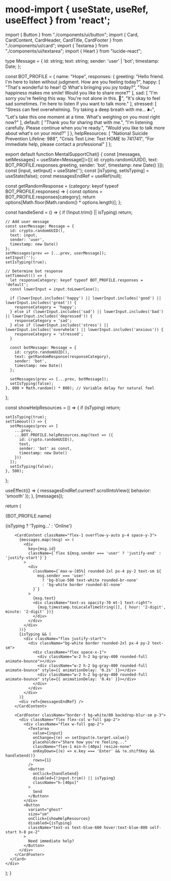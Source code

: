 # mood-import { useState, useRef, useEffect } from 'react';
import { Button } from "./components/ui/button";
import { Card, CardContent, CardHeader, CardTitle, CardFooter } from "./components/ui/card";
import { Textarea } from "./components/ui/textarea";
import { Heart } from "lucide-react";

type Message = {
  id: string;
  text: string;
  sender: 'user' | 'bot';
  timestamp: Date;
};

const BOT_PROFILE = {
  name: "Hope",
  responses: {
    greeting: "Hello friend. I'm here to listen without judgment. How are you feeling today?",
    happy: [
      "That's wonderful to hear! 😊 What's bringing you joy today?",
      "Your happiness makes me smile! Would you like to share more?"
    ],
    sad: [
      "I'm sorry you're feeling this way. You're not alone in this. 💙",
      "It's okay to feel sad sometimes. I'm here to listen if you want to talk more."
    ],
    stressed: [
      "Stress can feel overwhelming. Try taking a deep breath with me... 🌬️",
      "Let's take this one moment at a time. What's weighing on you most right now?"
    ],
    default: [
      "Thank you for sharing that with me.",
      "I'm listening carefully. Please continue when you're ready.",
      "Would you like to talk more about what's on your mind?"
    ]
  },
  helpResources: [
    "National Suicide Prevention Lifeline: 988",
    "Crisis Text Line: Text HOME to 741741",
    "For immediate help, please contact a professional"
  ]
};

export default function MentalSupportChat() {
  const [messages, setMessages] = useState<Message[]>([{
    id: crypto.randomUUID(),
    text: BOT_PROFILE.responses.greeting,
    sender: 'bot',
    timestamp: new Date()
  }]);
  const [input, setInput] = useState('');
  const [isTyping, setIsTyping] = useState(false);
  const messagesEndRef = useRef<HTMLDivElement>(null);

  const getRandomResponse = (category: keyof typeof BOT_PROFILE.responses) => {
    const options = BOT_PROFILE.responses[category];
    return options[Math.floor(Math.random() * options.length)];
  };

  const handleSend = () => {
    if (!input.trim() || isTyping) return;
    
    // Add user message
    const userMessage: Message = {
      id: crypto.randomUUID(),
      text: input,
      sender: 'user',
      timestamp: new Date()
    };
    setMessages(prev => [...prev, userMessage]);
    setInput('');
    setIsTyping(true);

    // Determine bot response
    setTimeout(() => {
      let responseCategory: keyof typeof BOT_PROFILE.responses = 'default';
      const lowerInput = input.toLowerCase();
      
      if (lowerInput.includes('happy') || lowerInput.includes('good') || lowerInput.includes('great')) {
        responseCategory = 'happy';
      } else if (lowerInput.includes('sad') || lowerInput.includes('bad') || lowerInput.includes('depressed')) {
        responseCategory = 'sad';
      } else if (lowerInput.includes('stress') || lowerInput.includes('overwhelm') || lowerInput.includes('anxious')) {
        responseCategory = 'stressed';
      }

      const botMessage: Message = {
        id: crypto.randomUUID(),
        text: getRandomResponse(responseCategory),
        sender: 'bot',
        timestamp: new Date()
      };
      
      setMessages(prev => [...prev, botMessage]);
      setIsTyping(false);
    }, 800 + Math.random() * 800); // Variable delay for natural feel
  };

  const showHelpResources = () => {
    if (isTyping) return;
    
    setIsTyping(true);
    setTimeout(() => {
      setMessages(prev => [
        ...prev,
        ...BOT_PROFILE.helpResources.map(text => ({
          id: crypto.randomUUID(),
          text,
          sender: 'bot' as const,
          timestamp: new Date()
        }))
      ]);
      setIsTyping(false);
    }, 500);
  };

  useEffect(() => {
    messagesEndRef.current?.scrollIntoView({ behavior: 'smooth' });
  }, [messages]);

  return (
    <div className="min-h-screen bg-gradient-to-b from-blue-50 to-purple-50 flex items-center justify-center p-4">
      <Card className="w-full max-w-md h-[550px] flex flex-col shadow-lg">
        <CardHeader className="border-b bg-white/80 backdrop-blur-sm">
          <div className="flex items-center gap-3">
            <div className="bg-pink-100 p-2 rounded-full">
              <Heart className="text-pink-500" size={20} />
            </div>
            <div>
              <CardTitle className="text-lg">{BOT_PROFILE.name}</CardTitle>
              <p className="text-xs text-muted-foreground">
                {isTyping ? 'Typing...' : 'Online'}
              </p>
            </div>
          </div>
        </CardHeader>

        <CardContent className="flex-1 overflow-y-auto p-4 space-y-3">
          {messages.map((msg) => (
            <div 
              key={msg.id}
              className={`flex ${msg.sender === 'user' ? 'justify-end' : 'justify-start'}`}
            >
              <div 
                className={`max-w-[85%] rounded-2xl px-4 py-2 text-sm ${
                  msg.sender === 'user' 
                    ? 'bg-blue-500 text-white rounded-br-none'
                    : 'bg-white border rounded-bl-none'
                }`}
              >
                {msg.text}
                <div className="text-xs opacity-70 mt-1 text-right">
                  {msg.timestamp.toLocaleTimeString([], { hour: '2-digit', minute: '2-digit' })}
                </div>
              </div>
            </div>
          ))}
          {isTyping && (
            <div className="flex justify-start">
              <div className="bg-white border rounded-2xl px-4 py-2 text-sm">
                <div className="flex space-x-1">
                  <div className="w-2 h-2 bg-gray-400 rounded-full animate-bounce"></div>
                  <div className="w-2 h-2 bg-gray-400 rounded-full animate-bounce" style={{ animationDelay: '0.2s' }}></div>
                  <div className="w-2 h-2 bg-gray-400 rounded-full animate-bounce" style={{ animationDelay: '0.4s' }}></div>
                </div>
              </div>
            </div>
          )}
          <div ref={messagesEndRef} />
        </CardContent>

        <CardFooter className="border-t bg-white/80 backdrop-blur-sm p-3">
          <div className="flex flex-col w-full gap-2">
            <div className="flex w-full gap-2">
              <Textarea
                value={input}
                onChange={(e) => setInput(e.target.value)}
                placeholder="Share how you're feeling..."
                className="flex-1 min-h-[40px] resize-none"
                onKeyDown={(e) => e.key === 'Enter' && !e.shiftKey && handleSend()}
                rows={1}
              />
              <Button 
                onClick={handleSend}
                disabled={!input.trim() || isTyping}
                className="h-[40px]"
              >
                Send
              </Button>
            </div>
            <Button 
              variant="ghost" 
              size="sm" 
              onClick={showHelpResources}
              disabled={isTyping}
              className="text-xs text-blue-600 hover:text-blue-800 self-start h-8 px-2"
            >
              Need immediate help?
            </Button>
          </div>
        </CardFooter>
      </Card>
    </div>
  );
}
